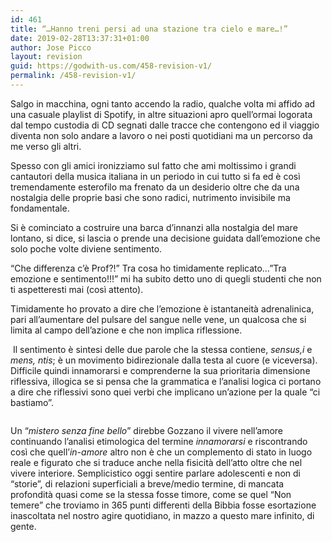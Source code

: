 ```yaml
---
id: 461
title: “…Hanno treni persi ad una stazione tra cielo e mare…!”
date: 2019-02-28T13:37:31+01:00
author: Jose Picco
layout: revision
guid: https://godwith-us.com/458-revision-v1/
permalink: /458-revision-v1/
---
```

Salgo in macchina, ogni tanto accendo la radio, qualche volta mi affido ad una casuale playlist di Spotify, in altre situazioni apro quell&#8217;ormai logorata dal tempo custodia di CD segnati dalle tracce che contengono ed il viaggio diventa non solo andare a lavoro o nei posti quotidiani ma un percorso da me verso gli altri.

Spesso con gli amici ironizziamo sul fatto che ami moltissimo i grandi cantautori della musica italiana in un periodo in cui tutto si fa ed è così tremendamente esterofilo ma frenato da un desiderio oltre che da una nostalgia delle proprie basi che sono radici, nutrimento invisibile ma fondamentale.

Si è cominciato a costruire una barca d’innanzi alla nostalgia del mare lontano, si dice, si lascia o prende una decisione guidata dall’emozione che solo poche volte diviene sentimento.

“Che differenza c’è Prof?!” Tra cosa ho timidamente replicato…”Tra emozione e sentimento!!!” mi ha subito detto uno di quegli studenti che non ti aspetteresti mai (così attento).

Timidamente ho provato a dire che l’emozione è istantaneità adrenalinica, pari all’aumentare del pulsare del sangue nelle vene, un qualcosa che si limita al campo dell’azione e che non implica riflessione.

&nbsp;Il sentimento è sintesi delle due parole che la stessa contiene, _sensus,i_ e _mens, ntis_; è un movimento bidirezionale dalla testa al cuore (e viceversa). Difficile quindi innamorarsi e comprenderne la sua prioritaria dimensione riflessiva, illogica se si pensa che la grammatica e l’analisi logica ci portano a dire che riflessivi sono quei verbi che implicano un’azione per la quale “ci bastiamo”.<figure class="wp-block-image">

<img src="https://godwith-us.com/wp-content/uploads/2019/02/amore.jpg" alt="" class="wp-image-459" srcset="https://incercadidio.com/wp-content/uploads/2019/02/amore.jpg 620w, https://incercadidio.com/wp-content/uploads/2019/02/amore-300x184.jpg 300w" sizes="(max-width: 620px) 100vw, 620px" /> </figure> 

Un “_mistero senza fine bello_” direbbe Gozzano il vivere nell&#8217;amore continuando l&#8217;analisi etimologica del termine _innamorarsi_ e riscontrando così che quell&#8217;_in-amore_ altro non è che un complemento di stato in luogo reale e figurato che si traduce anche nella fisicità dell&#8217;atto oltre che nel vivere interiore. Semplicistico oggi sentire parlare adolescenti e non di “storie”, di relazioni superficiali a breve/medio termine, di mancata profondità quasi come se la stessa fosse timore, come se quel “Non temere” che troviamo in 365 punti differenti della Bibbia fosse esortazione inascoltata nel nostro agire quotidiano, in mazzo a questo mare infinito, di gente.